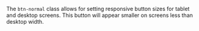 The `btn-normal` class allows for setting responsive button sizes for tablet and desktop screens. This button will appear smaller on screens less than desktop width.